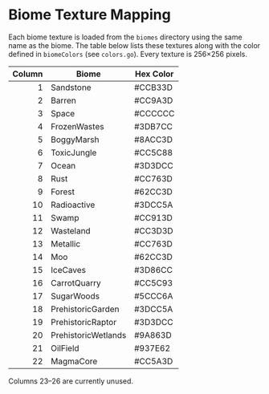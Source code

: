 # Biome Texture Mapping

Each biome texture is loaded from the `biomes` directory using the same name as
the biome. The table below lists these textures along with the color defined in
`biomeColors` (see `colors.go`). Every texture is 256×256 pixels.

| Column | Biome               | Hex Color |
|------:|--------------------|-----------|
| 1 | Sandstone | #CCB33D |
| 2 | Barren | #CC9A3D |
| 3 | Space | #CCCCCC |
| 4 | FrozenWastes | #3DB7CC |
| 5 | BoggyMarsh | #8ACC3D |
| 6 | ToxicJungle | #CC5C88 |
| 7 | Ocean | #3D3DCC |
| 8 | Rust | #CC763D |
| 9 | Forest | #62CC3D |
| 10 | Radioactive | #3DCC5A |
| 11 | Swamp | #CC913D |
| 12 | Wasteland | #CC3D3D |
| 13 | Metallic | #CC763D |
| 14 | Moo | #62CC3D |
| 15 | IceCaves | #3D86CC |
| 16 | CarrotQuarry | #CC5C93 |
| 17 | SugarWoods | #5CCC6A |
| 18 | PrehistoricGarden | #3DCC5A |
| 19 | PrehistoricRaptor | #3D3DCC |
| 20 | PrehistoricWetlands | #9A863D |
| 21 | OilField | #937E62 |
| 22 | MagmaCore | #CC5A3D |

Columns 23–26 are currently unused.
